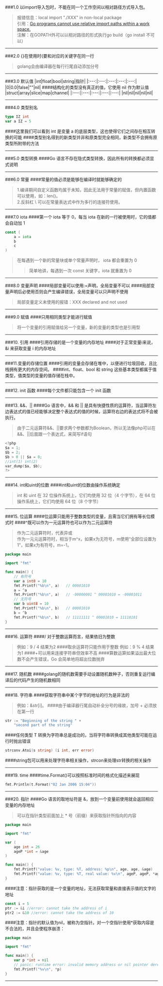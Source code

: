 ###1.0 以import导入包时，不能在同一个工作空间以相对路径方式导入包。
>报错信息：local import "./XXX" in non-local package  
>引用：[Go programs cannot use relative import paths within a work space.](https://golang.org/cmd/go/#hdr-Relative_import_paths )  
>注解：在GOPATH外可以以相对路径的形式执行go build（go install 不可以）
***
###2.0 {}在使用时{要和对应的关键字在同一行
>golang会由编译器在每行行尾自动添加分号
***
###3.0 默认值
|int|float|bool|string|指针|
|:---:|:---:|:---:|:---:|:---:|
|0|0.0|false|""|nil|
####结构化的类型没有真正的值，它使用 nil 作为默认值
|struct|array|slice|map|channel|
|:---:|:---:|:---:|:---:|:---:|
|nil|nil|nil|nil|nil|
***
###4.0 类型别名
```go
type IZ int
var a IZ = 5
```
####这里我们可以看到 int 是变量 a 的底层类型，这也使得它们之间存在相互转换的可能
####类型别名得到的新类型并非和原类型完全相同，新类型不会拥有原类型所附带的方法
***
###5.0 类型转换
####Go 语言不存在隐式类型转换，因此所有的转换都必须显式说明
***
###6.0 常量
####常量的值必须是能够在编译时就能够确定的 
>1.编译期间自定义函数均属于未知，因此无法用于常量的赋值，但内置函数可以使用，如：len()。  
>2.反斜杠 \ 可以在常量表达式中作为多行的连接符使用。
***
###7.0 iota
####第一个 iota 等于 0，每当 iota 在新的一行被使用时，它的值都会自动加 1
```go
const (
	a = iota
	b
	c
)
```
>在每遇到一个新的常量块或单个常量声明时， iota 都会重置为 0
>> 简单地讲，每遇到一次 const 关键字，iota 就重置为 0 
***
###8.0 变量声明
####局部变量可以使用:=声明，全局变量不可以
####局部变量声明后必使用否则会产生编译错误，全局变量可以只声明不使用
>局部变量定义未使用的报错：XXX declared and not used
****
###9.0 赋值
####只用相同类型才能进行赋值
>将一个变量的引用赋值给另一个变量，新的变量的类型也是引用型
***
###10. 引用
####引用存储的是一个变量的内存地址
####对于正常变量i来说，&i 来获取变量 i 的内存地址
***
###11.变量的存储位置
####引用的变量会存储在堆中，以便进行垃圾回收，且比栈拥有更大的内存空间。
####int、float、bool 和 string 这些基本类型都属于值类型，值类型的变量的值存储在栈中。
***
###12. init 函数
####每个文件都只能包含一个 init 函数
***
###13. &&、||
####Go 语言中，&& 和 || 是具有快捷性质的运算符，当运算符左边表达式的值已经能够决定整个表达式的值的时候，运算符右边的表达式将不会被执行。
>由于二元运算符&&、||要求两个参数都为Boolean，所以无法像php可以在&&、||后面跟一个表达式，来简写if语句
```go
<?php
$a = 1;
$b = 2;
$b > 0 || $a = 0;
//int(1) int(2)
var_dump($a, $b);
?>
```
***
###14. int和uint的位数
####int和uint的位数由操作系统确定
>int 和 uint 在 32 位操作系统上，它们均使用 32 位（4 个字节），在 64 位操作系统上，它们均使用 64 位（8 个字节）
***
###15. 位运算
####位运算只能用于整数类型的变量，且需当它们拥有等长位模式时
####^既可以作为一元运算符也可以作为二元运算符
>作为二元运算符时，代表异或  
>作为一元元运算符时，相当于m^x，如果x为无符号，m使用“全部位设置为 1”，如果x为有符号，m=-1。
```go
package main

import "fmt"

func main() {
    // 有符号
    var a int8 = 10
    fmt.Printf("%b\n", a)   // 00001010
    a = ^a
    fmt.Printf("%b\n", a)   // -00000001 ^ 00001010 = -00001011
    // 无符号
    var b uint8 = 10
    fmt.Printf("%b\n", b)   // 00001010
    b = ^b
    fmt.Printf("%b\n", b)   // 11111111 ^ 00001010 = 11110101
}
```
***
###16. 运算符
####/ 对于整数运算而言，结果依旧为整数
>例如：9 / 4 结果为2
####取余运算符只能作用于整数
>例如：9 % 4 结果为1
####+可以用来连接字符串但效率不高
####算数运算如果溢出最大位数不会产生错误，Go 会简单地将超出位数抛弃
***
###17. 随机数
####golang的随机数需要手动设置随机数种子，否则重复运行编译后的代码产生的随机数相同
***
###18. 字符串
####获取字符串中某个字节的地址的行为是非法的
>例如：&str[i]。
####由于编译器行尾自动补全分号的缘故，加号 + 必须放在第一行
```go
str := "Beginning of the string " +
	"second part of the string"
```
####任何类型 T 转换为字符串总是成功的，当将字符串转换成其他类型可能在运行时抛出错误
```go
strconv.Atoi(s string) (i int, err error)
```
####string包可以用来处理字符串相关操作，strcon来处理str转换的相关操作
***
###19. time
####time.Format()可以按照标准时间的格式化描述来展现
```go
fmt.Println(t.Format("02 Jan 2006 15:04")) 
```
***
###20. 指针
####Go 语言的取地址符是 &，放到一个变量前使用就会返回相应变量的内存地址
>可以在指针类型前面加上 * 号（前缀）来获取指针所指向的内容
```go
package main

import "fmt"

var (
    age int = 26
    ageP *int = &age
)

func main() {
    fmt.Printf("value: %v, type: %T, address: %p\n", age, age, &age)
    fmt.Printf("value: %v, type: %T, real value: %v\n", ageP, ageP, *ageP)
}
```
####注意：指针获取的是一个变量的地址，无法获取常量和直接表示值的文字的地址
```go
const i = 5
ptr := &i //error: cannot take the address of i
ptr2 := &10 //error: cannot take the address of 10
```
####注意：指针的默认值为nil，被称为空指针。对一个空指针使用*获取内容是不合法的，并且会使程序崩溃：
```go
package main

import "fmt"

func main() {
    var p *int = nil
    // panic: runtime error: invalid memory address or nil pointer dereference
    fmt.Printf("%v\n", *p)
}
```
***